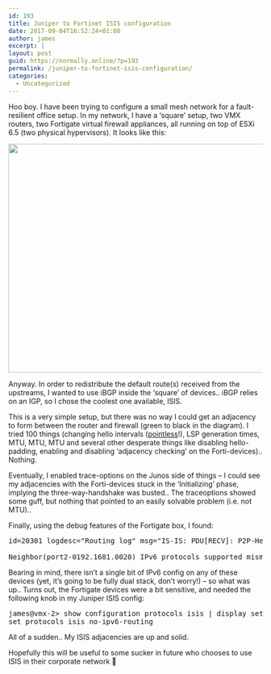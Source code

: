 ```yaml
---
id: 193
title: Juniper to Fortinet ISIS configuration
date: 2017-09-04T16:52:24+01:00
author: james
excerpt: |
layout: post
guid: https://normally.online/?p=193
permalink: /juniper-to-fortinet-isis-configuration/
categories:
  - Uncategorized
---
```

Hoo boy. I have been trying to configure a small mesh network for a fault-resilient office setup. In my network, I have a &#8216;square&#8217; setup, two VMX routers, two Fortigate virtual firewall appliances, all running on top of ESXi 6.5 (two physical hypervisors). It looks like this:

<img loading="lazy" class="alignnone size-large wp-image-196" src="https://i2.wp.com/blog.dical.org/wp-content/uploads/2017/09/lab-vmx-isis.png?resize=840%2C453&#038;ssl=1" alt="" width="840" height="453" srcset="https://i2.wp.com/blog.dical.org/wp-content/uploads/2017/09/lab-vmx-isis.png?resize=1024%2C552&ssl=1 1024w, https://i2.wp.com/blog.dical.org/wp-content/uploads/2017/09/lab-vmx-isis.png?resize=300%2C162&ssl=1 300w, https://i2.wp.com/blog.dical.org/wp-content/uploads/2017/09/lab-vmx-isis.png?resize=768%2C414&ssl=1 768w, https://i2.wp.com/blog.dical.org/wp-content/uploads/2017/09/lab-vmx-isis.png?w=1344&ssl=1 1344w" sizes="(max-width: 709px) 85vw, (max-width: 909px) 67vw, (max-width: 1362px) 62vw, 840px" data-recalc-dims="1" /> 

Anyway. In order to redistribute the default route(s) received from the upstreams, I wanted to use iBGP inside the &#8216;square&#8217; of devices.. iBGP relies on an IGP, so I chose the coolest one available, ISIS.

This is a very simple setup, but there was no way I could get an adjacency to form between the router and firewall (green to black in the diagram). I tried 100 things (changing hello intervals ([pointless](http://packetlife.net/blog/2008/may/14/hello-timer-behaviors/)!), LSP generation times, MTU, MTU, MTU and several other desperate things like disabling hello-padding, enabling and disabling &#8216;adjacency checking&#8217; on the Forti-devices).. Nothing.

Eventually, I enabled trace-options on the Junos side of things &#8211; I could see my adjacencies with the Forti-devices stuck in the &#8216;Initializing&#8217; phase, implying the three-way-handshake was busted.. The traceoptions showed some guff, but nothing that pointed to an easily solvable problem (i.e. not MTU)..

Finally, using the debug features of the Fortigate box, I found:

<pre class="lang:default decode:true">id=20301 logdesc="Routing log" msg="IS-IS: PDU[RECV]: P2P-Hello IS-

Neighbor(port2-0192.1681.0020) IPv6 protocols supported mismatch</pre>

Bearing in mind, there isn&#8217;t a single bit of IPv6 config on any of these devices (yet, it&#8217;s going to be fully dual stack, don&#8217;t worry!) &#8211; so what was up.. Turns out, the Fortigate devices were a bit sensitive, and needed the following knob in my Juniper ISIS config:

<pre class="lang:default decode:true ">james@vmx-2&gt; show configuration protocols isis | display set
set protocols isis no-ipv6-routing
</pre>

All of a sudden.. My ISIS adjacencies are up and solid.

Hopefully this will be useful to some sucker in future who chooses to use ISIS in their corporate network 🙂

&nbsp;
